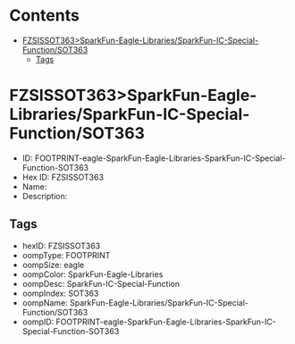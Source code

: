 



Contents
========

* [FZSISSOT363>SparkFun-Eagle-Libraries/SparkFun-IC-Special-Function/SOT363](#fzsissot363sparkfun-eagle-librariessparkfun-ic-special-functionsot363)
	* [Tags](#tags)

# FZSISSOT363>SparkFun-Eagle-Libraries/SparkFun-IC-Special-Function/SOT363

- ID: FOOTPRINT-eagle-SparkFun-Eagle-Libraries-SparkFun-IC-Special-Function-SOT363
- Hex ID: FZSISSOT363
- Name: 
- Description: 

## Tags

- hexID: FZSISSOT363
- oompType: FOOTPRINT
- oompSize: eagle
- oompColor: SparkFun-Eagle-Libraries
- oompDesc: SparkFun-IC-Special-Function
- oompIndex: SOT363
- oompName: SparkFun-Eagle-Libraries/SparkFun-IC-Special-Function/SOT363
- oompID: FOOTPRINT-eagle-SparkFun-Eagle-Libraries-SparkFun-IC-Special-Function-SOT363
